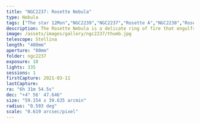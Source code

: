 ```yaml
---
title: "NGC2237: Rosette Nebula"
type: Nebula
tags: ["The star 12Mon","NGC2239","NGC2237","Rosette A","NGC2238","Rosette Nebula","NGC2246","Rosette B"]
description: The Rosette Nebula is a delicate ring of fire that engulfs a cluster of stars forming from its substance.
image: /assets/images/gallery/ngc2237/thumb.jpg
telescope: Stellina
length: "400mm"
aperture: "80mm"
folder: ngc2237
exposure: 10
lights: 335
sessions: 1
firstCapture: 2021-03-11 
lastCapture:
ra: "6h 31m 54.5s"
dec: "+4° 56' 47.646"
size: "59.154 x 39.635 arcmin"
radius: "0.593 deg"
scale: "0.619 arcsec/pixel"
---
```

